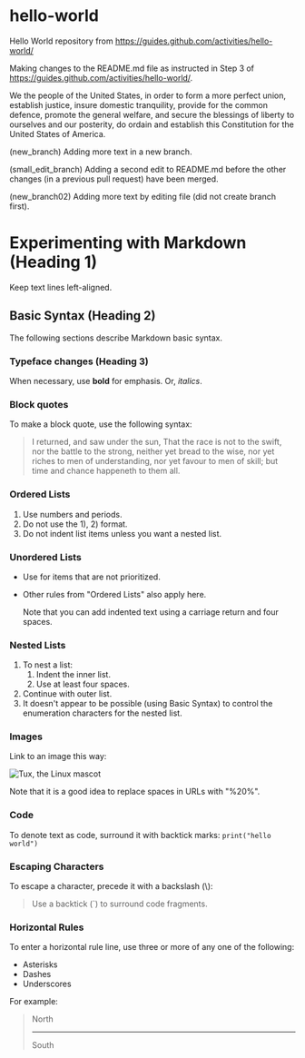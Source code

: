 # hello-world
Hello World repository from https://guides.github.com/activities/hello-world/

Making changes to the README.md file as instructed in Step 3 of https://guides.github.com/activities/hello-world/.

We the people of the United States, 
in order to form a more perfect union, 
establish justice, insure domestic tranquility,
provide for the common defence, 
promote the general welfare, 
and secure the blessings of liberty 
to ourselves and our posterity, 
do ordain and establish this Constitution
for the United States of America.

(new_branch) Adding more text in a new branch.

(small_edit_branch) Adding a second edit to README.md before the other changes (in a previous pull request) have been merged.

(new_branch02) Adding more text by editing file (did not create branch first).
# Experimenting with Markdown (Heading 1)
Keep text lines left-aligned.
## Basic Syntax (Heading 2)
The following sections describe Markdown basic syntax.
### Typeface changes (Heading 3)
When necessary, use **bold** for emphasis.
Or, *italics*.
### Block quotes
To make a block quote, use the following syntax:
>I returned, and saw under the sun,
>That the race is not to the swift, 
>nor the battle to the strong, 
>neither yet bread to the wise, 
>nor yet riches to men of understanding, 
>nor yet favour to men of skill; 
>but time and chance happeneth to them all.
### Ordered Lists
1. Use numbers and periods.
2. Do not use the 1), 2) format.
3. Do not indent list items unless you want a nested list.
### Unordered Lists
- Use for items that are not prioritized.
- Other rules from "Ordered Lists" also apply here.

    Note that you can add indented text using a carriage return and four spaces.
### Nested Lists
1.  To nest a list:
    1. Indent the inner list.
    2. Use at least four spaces.
2.  Continue with outer list.
3.  It doesn't appear to be possible (using Basic Syntax) to control the enumeration characters for the nested list.
### Images
Link to an image this way:

![Tux, the Linux mascot](https://upload.wikimedia.org/wikipedia/commons/thumb/a/af/Tux.png/220px-Tux.png)

Note that it is a good idea to replace spaces in URLs with "%20%".

### Code
To denote text as code, surround it with backtick marks:
`print("hello world")`

### Escaping Characters
To escape a character, precede it with a backslash (\\):
>Use a backtick (\`) to surround code fragments.

### Horizontal Rules
To enter a horizontal rule line, use three or more of any one of the following:
- Asterisks
- Dashes
- Underscores  

For example:
> North
> ____
> South
